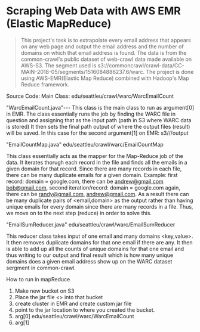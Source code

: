 # Scraping Web Data with AWS EMR (Elastic MapReduce)

> This project's task is to extrapolate every email address that appears on any web page and output the email address
and the number of domains on which that email address is found. The data is from the common-crawl's public dataset of web-crawl data
made available on AWS-S3. The segment used is s3://commoncrawl/crawl-data/CC-MAIN-2018-05/segments/1516084886237.6/warc.
The project is done using AWS-EMR(Elastic Map Reduce) combined with Hadoop's Map Reduce framework.


Source Code:
Main Class: edu/seattleu/crawl/warc/WarcEmailCount   

"WarcEmailCount.java"--- This class is the main class to run as argument[0] in EMR. The class essentially runs the job
by finding the WARC file in question and assigning that as the input path (path in S3 where WARC data is stored) 
It then sets the final path output of where the output files (result) will be saved. 
In this case for the second argument[1] on EMR: s3//<bucket>/output



"EmailCountMap.java"  edu/seattleu/crawl/warc/EmailCountMap

This class essentially acts as the mapper for the Map-Reduce job of the data. 
It iterates thorugh each record in the file and finds all the emails in a given domain for that record.
Since there are many records in each file, there can be many duplicate emails for a given domain. 
Example: first record: domain = google.com, there can be andrew@gmail.com bob@gmail.com, second iteration/record:
domain = google.com again, there can be randy@gmail.com, andrew@gmail.com.
As a result there can be many duplicate pairs of <email,domain> as the output rather than
having unique emails for every domain since there are many records in a file. Thus, we move on to the next step (reduce) in order to solve this.


"EmailSumReducer.java" edu/seattleu/crawl/warc/EmailSumReducer

This reducer class takes input of one email and many domains <key,value>. It then removes duplicate domains
for that one email if there are any. It then is able to add up all the counts of unique domains for that one 
email and thus writing to our output and final result which is how many unique domains does a given
email address show up on the WARC dataset sergment in common-crawl.



How to run in mapReduce

1) Make new bucket on S3
2) Place the jar file <> into that bucket
3) create cluster in EMR and create custom jar file
4) point to the jar location to where you created the bucket.
5) arg[0] edu/seattleu/crawl/warc/WarcEmailCount  
6) arg[1] <output path>
 

